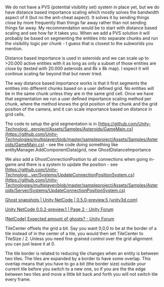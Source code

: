 We do not have a PVS (potential visibility set) system in place yet, but we do have distance based importance scaling which mostly solves the bandwidth aspect of it (but no the anit-cheat aspect). It solves it by sending things close by more frequently than things far away rather than not sending things far away.
My recommendation would be to start with distance based scaling and see how far it takes you. When we add a PVS solution it will probably be based on segmenting the entities into separate chunks and run the visibility logic per chunk - I guess that is closest to the subworlds you mention.

Distance based importance is used in asteroids and we can scale up to >20.000 active entities with it as long as only a subset of those entities are close by (tested with 20.000 asteroids and 8k x 8k map). I expect it will continue scaling far beyond that but never tried.

The way distance based importance works is that it first segments the entities into different chunks based on a user defined grid. No entities will be in the same chunk unless they are in the same grid cell. Once we have that segmentation we run a user defined importance scaling method per chunk, where the method knows the grid position of the chunk and the grid position of the camera, and it can scale importance based on distance in grid cells.

The code to setup the grid segmentation is in [https://github.com/Unity-Technologi...eproject/Assets/Samples/Asteroids/GameMain.cs](https://github.com/Unity-Technologies/multiplayer/blob/master/sampleproject/Assets/Samples/Asteroids/GameMain.cs) - see the code doing something like entityManager.AddComponentData(grid, new GhostDistanceImportance

We also add a GhostConnectionPosition to all connections when going in-game and there is a system to update the position - see [https://github.com/Unity-Technologi...ver/Systems/UpdateConnectionPositionSystem.cs](https://github.com/Unity-Technologies/multiplayer/blob/master/sampleproject/Assets/Samples/Asteroids/Server/Systems/UpdateConnectionPositionSystem.cs)

[Ghost snapshots | Unity NetCode | 0.5.0-preview.5 (unity3d.com)](https://docs.unity3d.com/Packages/com.unity.netcode@0.5/manual/ghost-snapshots.html#distance-based-importance)

[Unity NetCode 0.0.2-preview.1 | Page 2 - Unity Forum](https://forum.unity.com/threads/unity-netcode-0-0-2-preview-1.785558/page-2)

\[[NetCode\] Expected amount of ghosts? - Unity Forum](https://forum.unity.com/threads/netcode-expected-amount-of-ghosts.790742/)

TileCenter offsets the grid a bit. Say you want 0,0,0 to be at the border of a tile instead of in the center of a tile, you would then set TileCenter to TileSize / 2. Unless you need fine grained control over the grid alignment you can just leave it at 0.

The tile border is related to reducing tile changes when an entity is between two tiles. The tiles are expanded by a border to have some overlap. This overlap means that you have to go a bit (the border size) outside your current tile before you switch to a new one, so if you are the the edge between two tiles and move a little bit back and forth you will not switch tile every frame.